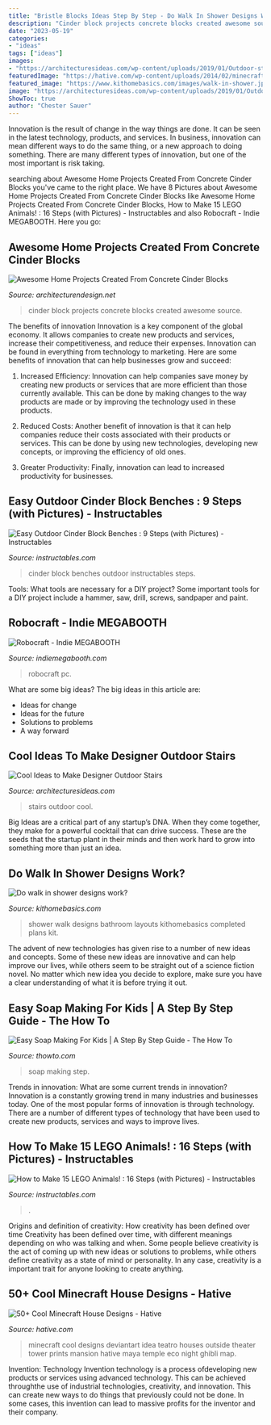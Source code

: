 ```yaml
---
title: "Bristle Blocks Ideas Step By Step - Do Walk In Shower Designs Work?"
description: "Cinder block projects concrete blocks created awesome source"
date: "2023-05-19"
categories:
- "ideas"
tags: ["ideas"]
images:
- "https://architecturesideas.com/wp-content/uploads/2019/01/Outdoor-stairs-design-17.jpg"
featuredImage: "https://hative.com/wp-content/uploads/2014/02/minecraft-houses/minecraft-theater-idea-14.jpg"
featured_image: "https://www.kithomebasics.com/images/walk-in-shower.jpg"
image: "https://architecturesideas.com/wp-content/uploads/2019/01/Outdoor-stairs-design-17.jpg"
ShowToc: true
author: "Chester Sauer"
---
```



Innovation is the result of change in the way things are done. It can be seen in the latest technology, products, and services. In business, innovation can mean different ways to do the same thing, or a new approach to doing something. There are many different types of innovation, but one of the most important is risk taking.

	

		
searching about Awesome Home Projects Created From Concrete Cinder Blocks you've came to the right place. We have 8 Pictures about Awesome Home Projects Created From Concrete Cinder Blocks like Awesome Home Projects Created From Concrete Cinder Blocks, How to Make 15 LEGO Animals! : 16 Steps (with Pictures) - Instructables and also Robocraft - Indie MEGABOOTH. Here you go:
		
    
## Awesome Home Projects Created From Concrete Cinder Blocks

<img loading=lazy src="https://cdn.architecturendesign.net/wp-content/uploads/2015/12/AD-Cinder-Block-Projects-14.jpg" onerror="this.onerror=null;this.src='https://tse1.mm.bing.net/th?id=OIP.Eo4BEIOgqh51hUWxofcJMQHaMp&amp;pid=15.1';" alt="Awesome Home Projects Created From Concrete Cinder Blocks">

_Source: architecturendesign.net_

>cinder block projects concrete blocks created awesome source. 

	

The benefits of innovation
Innovation is a key component of the global economy. It allows companies to create new products and services, increase their competitiveness, and reduce their expenses. Innovation can be found in everything from technology to marketing. Here are some benefits of innovation that can help businesses grow and succeed:
1. Increased Efficiency: Innovation can help companies save money by creating new products or services that are more efficient than those currently available. This can be done by making changes to the way products are made or by improving the technology used in these products.

2. Reduced Costs: Another benefit of innovation is that it can help companies reduce their costs associated with their products or services. This can be done by using new technologies, developing new concepts, or improving the efficiency of old ones.

3. Greater Productivity: Finally, innovation can lead to increased productivity for businesses.

    
## Easy Outdoor Cinder Block Benches : 9 Steps (with Pictures) - Instructables

<img loading=lazy src="https://cdn.instructables.com/ORIG/FHT/GI6P/JHQJJPCT/FHTGI6PJHQJJPCT.jpg?frame=1&amp;width=2100" onerror="this.onerror=null;this.src='https://tse3.mm.bing.net/th?id=OIP.iUOp45BOdNCDiv7yocRLVwHaGL&amp;pid=15.1';" alt="Easy Outdoor Cinder Block Benches : 9 Steps (with Pictures) - Instructables">

_Source: instructables.com_

>cinder block benches outdoor instructables steps. 

	

Tools: What tools are necessary for a DIY project?
Some important tools for a DIY project include a hammer, saw, drill, screws, sandpaper and paint.

    
## Robocraft - Indie MEGABOOTH

<img loading=lazy src="http://indiemegabooth.com/wp-cargo/uploads/2014/07/BqJ7aadCUAAe2pI.jpg" onerror="this.onerror=null;this.src='https://tse1.mm.bing.net/th?id=OIP.E3Ba3SuvZv0cGW6aDLoSNQHaGD&amp;pid=15.1';" alt="Robocraft - Indie MEGABOOTH">

_Source: indiemegabooth.com_

>robocraft pc. 

	

What are some big ideas?
The big ideas in this article are: 
- Ideas for change 
- Ideas for the future 
- Solutions to problems
- A way forward

    
## Cool Ideas To Make Designer Outdoor Stairs

<img loading=lazy src="https://architecturesideas.com/wp-content/uploads/2019/01/Outdoor-stairs-design-17.jpg" onerror="this.onerror=null;this.src='https://tse1.mm.bing.net/th?id=OIP.OTt0JSTSjVO2SxcdDdEC2AHaJQ&amp;pid=15.1';" alt="Cool Ideas to Make Designer Outdoor Stairs">

_Source: architecturesideas.com_

>stairs outdoor cool. 

	

Big Ideas are a critical part of any startup’s DNA. When they come together, they make for a powerful cocktail that can drive success. These are the seeds that the startup plant in their minds and then work hard to grow into something more than just an idea. 

    
## Do Walk In Shower Designs Work?

<img loading=lazy src="https://www.kithomebasics.com/images/walk-in-shower.jpg" onerror="this.onerror=null;this.src='https://tse4.mm.bing.net/th?id=OIP.i5AbMnE7POtKgsDYctQJAQHaNK&amp;pid=15.1';" alt="Do walk in shower designs work?">

_Source: kithomebasics.com_

>shower walk designs bathroom layouts kithomebasics completed plans kit. 

	

The advent of new technologies has given rise to a number of new ideas and concepts. Some of these new ideas are innovative and can help improve our lives, while others seem to be straight out of a science fiction novel. No matter which new idea you decide to explore, make sure you have a clear understanding of what it is before trying it out.

    
## Easy Soap Making For Kids | A Step By Step Guide - The How To

<img loading=lazy src="https://thowto.com/wp-content/uploads/2020/08/1598612442.jpg" onerror="this.onerror=null;this.src='https://tse1.mm.bing.net/th?id=OIP.4Lb7xeZXdjoY33TBKibgegHaEJ&amp;pid=15.1';" alt="Easy Soap Making For Kids | A Step By Step Guide - The How To">

_Source: thowto.com_

>soap making step. 

	

Trends in innovation: What are some current trends in innovation?
Innovation is a constantly growing trend in many industries and businesses today. One of the most popular forms of innovation is through technology. There are a number of different types of technology that have been used to create new products, services and ways to improve lives.

    
## How To Make 15 LEGO Animals! : 16 Steps (with Pictures) - Instructables

<img loading=lazy src="https://cdn.instructables.com/ORIG/FRU/R0W4/HXMV0X6Q/FRUR0W4HXMV0X6Q.jpg?frame=1&amp;width=2100" onerror="this.onerror=null;this.src='https://tse4.mm.bing.net/th?id=OIP.0-OCkYjatG2rrgE0kO0LKQHaGL&amp;pid=15.1';" alt="How to Make 15 LEGO Animals! : 16 Steps (with Pictures) - Instructables">

_Source: instructables.com_

>. 

	

Origins and definition of creativity: How creativity has been defined over time
Creativity has been defined over time, with different meanings depending on who was talking and when. Some people believe creativity is the act of coming up with new ideas or solutions to problems, while others define creativity as a state of mind or personality. In any case, creativity is a important trait for anyone looking to create anything.

    
## 50+ Cool Minecraft House Designs - Hative

<img loading=lazy src="https://hative.com/wp-content/uploads/2014/02/minecraft-houses/minecraft-theater-idea-14.jpg" onerror="this.onerror=null;this.src='https://tse2.mm.bing.net/th?id=OIP.HQdsxadOaad1pEBJ24pEowHaEL&amp;pid=15.1';" alt="50+ Cool Minecraft House Designs - Hative">

_Source: hative.com_

>minecraft cool designs deviantart idea teatro houses outside theater tower prints mansion hative maya temple eco night ghibli map. 

	

Invention: Technology
Invention technology is a process ofdeveloping new products or services using advanced technology. This can be achieved throughthe use of industrial technologies, creativity, and innovation. This can create new ways to do things that previously could not be done. In some cases, this invention can lead to massive profits for the inventor and their company.

